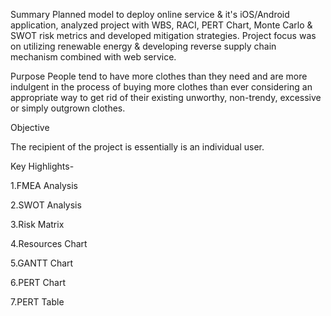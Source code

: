 Summary
Planned model to deploy online service & it's iOS/Android application, analyzed project with WBS, RACI, PERT Chart, Monte Carlo & SWOT risk metrics and developed mitigation strategies. Project focus was on utilizing renewable energy & developing reverse supply chain mechanism combined with web service. 

Purpose
People tend to have more clothes than they need and are more indulgent in the process of buying more clothes than ever considering an appropriate way to get rid of their existing unworthy, non-trendy, excessive or simply outgrown clothes.

Objective

The recipient of the project is essentially is an individual user. 

Key Highlights-

1.FMEA Analysis

2.SWOT Analysis

3.Risk Matrix

4.Resources Chart

5.GANTT Chart

6.PERT Chart

7.PERT Table

 

 

 





